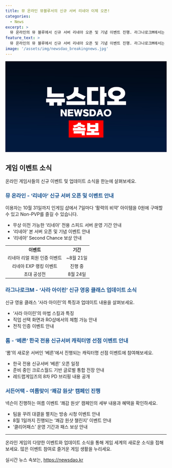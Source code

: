 ```yaml
---
title: 뮤 온라인 뮤블루서의 신규 서버 리네아 이제 오픈!
categories:
  - News
excerpt: >
  뮤 온라인의 뮤 블루에서 신규 서버 리네아 오픈 및 기념 이벤트 진행. 라그나로크M에서는 새로운 영웅 클래스 사라 아이린 업데이트, 그라비티는 영웅 직업 추가를 기념해 전직 인증 이벤트 개최. 롬은 한국 전용 신규서버 캐릭터명 선점 이벤트 진행 및 공식 커뮤니티에서 계획과 일정을 공개. 서든어택은 여름맞이 쾌감 원샷 캠페인, 크리에이터 드래프트 방송 및 무기 개편 등의 업데이트와 이벤트를 진행한다.
feature_text: >
  뮤 온라인의 뮤 블루에서 신규 서버 리네아 오픈 및 기념 이벤트 진행. 라그나로크M에서는 새로운 영웅 클래스 사라 아이린 업데이트, 그라비티는 영웅 직업 추가를 기념해 전직 인증 이벤트 개최. 롬은 한국 전용 신규서버 캐릭터명 선점 이벤트 진행 및 공식 커뮤니티에서 계획과 일정을 공개. 서든어택은 여름맞이 쾌감 원샷 캠페인, 크리에이터 드래프트 방송 및 무기 개편 등의 업데이트와 이벤트를 진행한다.
image: '/assets/img/newsdao_breakingnews.jpg'
---
```


<p><img src="/assets/img/newsdao_breakingnews.jpg" alt="firstkoreanews 속보" /></p>

<h2 data-ke-size="size26">게임 이벤트 소식</h2>

<p data-ke-size="size16">온라인 게임사들의 신규 이벤트 및 업데이트 소식을 한눈에 살펴보세요.</p>

<h3><b><span style="color: #1a5490;">뮤 온라인 - ‘리네아’ 신규 서버 오픈 및 이벤트 안내</span></b></h3>

<p data-ke-size="size16">이용자는 10월 31일까지 인게임 샵에서 7일마다 ‘활력의 비약’ 아이템을 0원에 구매할 수 있고 Non-PVP를 즐길 수 있습니다.</p>

<ul>
<li>무상 이전 가능한 ‘리네아’ 전용 스피드 서버 운영 기간 안내</li>
<li>‘리네아’ 본 서버 오픈 및 기념 이벤트 안내</li>
<li>‘리네아’ Second Chance 보상 안내</li>
</ul>

<table>
  <tr>
    <td style="text-align: center; height: 17px;"><b>이벤트</b></td>
    <td style="text-align: center; height: 17px;"><b>기간</b></td>
  </tr>
  <tr>
    <td style="text-align: center; height: 17px;">리네아 리얼 회원 인증 이벤트</td>
    <td style="text-align: center; height: 17px;">~8월 21일</td>
  </tr>
  <tr>
    <td style="text-align: center; height: 17px;">리네아 EXP 랭킹 이벤트</td>
    <td style="text-align: center; height: 17px;">진행 중</td>
  </tr>
  <tr>
    <td style="text-align: center; height: 17px;">초대 공성전</td>
    <td style="text-align: center; height: 17px;">8월 24일</td>
  </tr>
</table>

<h3><b><span style="color: #1a5490;">라그나로크M - ‘사라 아이린’ 신규 영웅 클래스 업데이트 소식</span></b></h3>

<p data-ke-size="size16">신규 영웅 클래스 ‘사라 아이린’의 특징과 업데이트 내용을 살펴보세요.</p>

<ul>
<li>‘사라 아이린’의 마법 스킬과 특징</li>
<li>직업 선택 화면과 RO샵에서의 체험 가능 안내</li>
<li>전직 인증 이벤트 안내</li>
</ul>

<h3><b><span style="color: #1a5490;">롬 - ‘베른’ 한국 전용 신규서버 캐릭터명 선점 이벤트 안내</span></b></h3>

<p data-ke-size="size16">‘롬’의 새로운 서버인 ‘베른’에서 진행되는 캐릭터명 선점 이벤트에 참여해보세요.</p>

<ul>
<li>한국 전용 신규서버 ‘베른’ 오픈 일정</li>
<li>준비 중인 크로스월드 기반 글로벌 통합 전장 안내</li>
<li>레드랩게임즈의 8차 PD 브리핑 내용 공개</li>
</ul>

<h3><b><span style="color: #1a5490;">서든어택 - 여름맞이 ‘쾌감 원샷’ 캠페인 진행</span></b></h3>

<p data-ke-size="size16">넥슨이 진행하는 여름 이벤트 ‘쾌감 원샷’ 캠페인의 세부 내용과 혜택을 확인하세요.</p>

<ul>
<li>팀을 꾸려 대결을 펼치는 방송 시청 이벤트 안내</li>
<li>8월 1일까지 진행되는 ‘쾌감 원샷 챌린지’ 이벤트 안내</li>
<li>‘클리어패스’ 운영 기간과 패스 보상 안내</li>
</ul>

<hr>

<p data-ke-size="size16">온라인 게임의 다양한 이벤트와 업데이트 소식을 통해 게임 세계의 새로운 소식을 접해보세요. 많은 이벤트 참여로 즐거운 게임 생활을 누리세요.</p>
실시간 뉴스 속보는, <a href="https://newsdao.kr" rel="dofollow">https://newsdao.kr</a>


